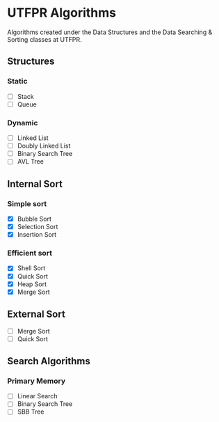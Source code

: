 # UTFPR Algorithms
Algorithms created under the Data Structures and the Data Searching &
Sorting classes at UTFPR.

## Structures

### Static
- [ ] Stack
- [ ] Queue

### Dynamic
- [ ] Linked List
- [ ] Doubly Linked List
- [ ] Binary Search Tree
- [ ] AVL Tree

## Internal Sort

### Simple sort
- [x] Bubble Sort
- [x] Selection Sort
- [x] Insertion Sort

### Efficient sort
- [x] Shell Sort
- [x] Quick Sort
- [x] Heap Sort
- [x] Merge Sort

## External Sort

- [ ] Merge Sort
- [ ] Quick Sort

## Search Algorithms

### Primary Memory

- [ ] Linear Search
- [ ] Binary Search Tree
- [ ] SBB Tree
